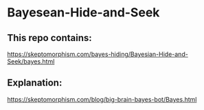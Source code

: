 # Bayesean-Hide-and-Seek

## This repo contains:
https://skeptomorphism.com/bayes-hiding/Bayesian-Hide-and-Seek/bayes.html

## Explanation:
https://skeptomorphism.com/blog/big-brain-bayes-bot/Bayes.html

